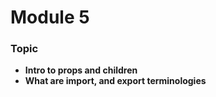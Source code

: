 # Module 5

### Topic
- **Intro to props and children** 
- **What are import, and export terminologies**